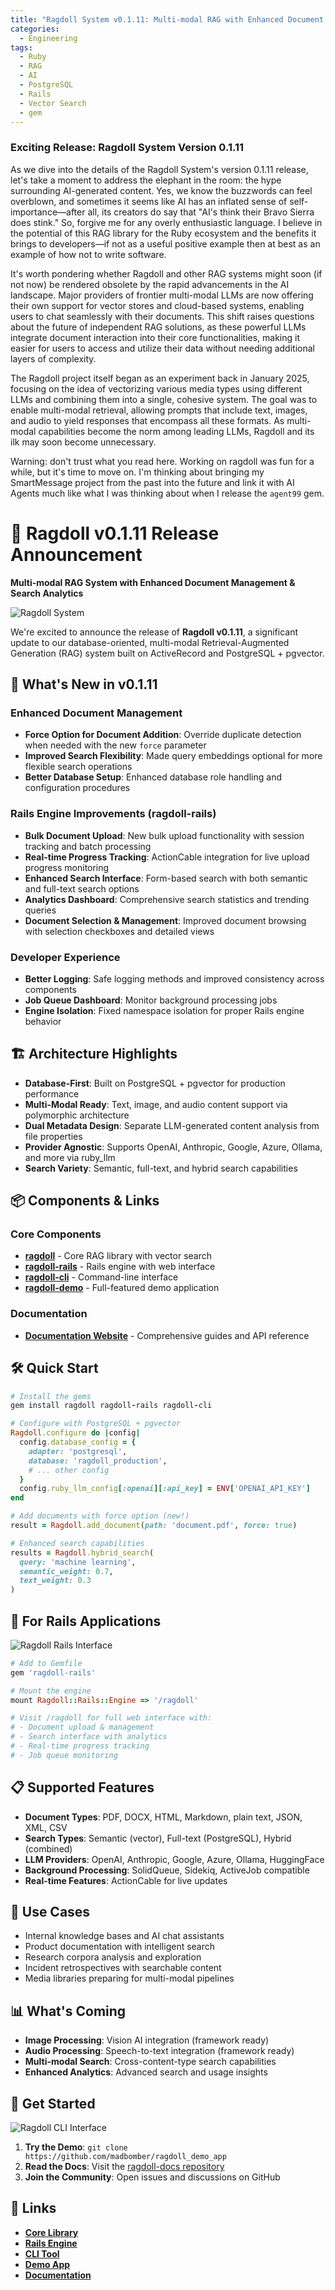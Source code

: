 ```yaml
---
title: "Ragdoll System v0.1.11: Multi-modal RAG with Enhanced Document Management"
categories:
  - Engineering
tags:
  - Ruby
  - RAG
  - AI
  - PostgreSQL
  - Rails
  - Vector Search
  - gem
---
```


### Exciting Release: Ragdoll System Version 0.1.11

As we dive into the details of the Ragdoll System's version 0.1.11 release, let's take a moment to address the elephant in the room: the hype surrounding AI-generated content. Yes, we know the buzzwords can feel overblown, and sometimes it seems like AI has an inflated sense of self-importance—after all, its creators do say that "AI's think their Bravo Sierra does stink." So, forgive me for any overly enthusiastic language. I believe in the potential of this RAG library for the Ruby ecosystem and the benefits it brings to developers—if not as a useful positive example then at best as an example of how not to write software.

It's worth pondering whether Ragdoll and other RAG systems might soon (if not now) be rendered obsolete by the rapid advancements in the AI landscape. Major providers of frontier multi-modal LLMs are now offering their own support for vector stores and cloud-based systems, enabling users to chat seamlessly with their documents. This shift raises questions about the future of independent RAG solutions, as these powerful LLMs integrate document interaction into their core functionalities, making it easier for users to access and utilize their data without needing additional layers of complexity.

The Ragdoll project itself began as an experiment back in January 2025, focusing on the idea of vectorizing various media types using different LLMs and combining them into a single, cohesive system. The goal was to enable multi-modal retrieval, allowing prompts that include text, images, and audio to yield responses that encompass all these formats. As multi-modal capabilities become the norm among leading LLMs, Ragdoll and its ilk may soon become unnecessary.

Warning: don't trust what you read here.  Working on ragdoll was fun for a while, but it's time to move on.  I'm thinking about bringing my SmartMessage project from the past into the future and link it with AI Agents much like what I was thinking about when I release the `agent99` gem.

# 🎉 Ragdoll v0.1.11 Release Announcement

**Multi-modal RAG System with Enhanced Document Management & Search Analytics**

![Ragdoll System](/assets/images/ragdoll.png)

We're excited to announce the release of **Ragdoll v0.1.11**, a significant update to our database-oriented, multi-modal Retrieval-Augmented Generation (RAG) system built on ActiveRecord and PostgreSQL + pgvector.

## 🚀 What's New in v0.1.11

### **Enhanced Document Management**
- **Force Option for Document Addition**: Override duplicate detection when needed with the new `force` parameter
- **Improved Search Flexibility**: Made query embeddings optional for more flexible search operations
- **Better Database Setup**: Enhanced database role handling and configuration procedures

### **Rails Engine Improvements** (ragdoll-rails)
- **Bulk Document Upload**: New bulk upload functionality with session tracking and batch processing
- **Real-time Progress Tracking**: ActionCable integration for live upload progress monitoring
- **Enhanced Search Interface**: Form-based search with both semantic and full-text search options
- **Analytics Dashboard**: Comprehensive search statistics and trending queries
- **Document Selection & Management**: Improved document browsing with selection checkboxes and detailed views

### **Developer Experience**
- **Better Logging**: Safe logging methods and improved consistency across components
- **Job Queue Dashboard**: Monitor background processing jobs
- **Engine Isolation**: Fixed namespace isolation for proper Rails engine behavior

## 🏗️ Architecture Highlights

- **Database-First**: Built on PostgreSQL + pgvector for production performance
- **Multi-Modal Ready**: Text, image, and audio content support via polymorphic architecture
- **Dual Metadata Design**: Separate LLM-generated content analysis from file properties
- **Provider Agnostic**: Supports OpenAI, Anthropic, Google, Azure, Ollama, and more via ruby_llm
- **Search Variety**: Semantic, full-text, and hybrid search capabilities

## 📦 Components & Links

### **Core Components**
- **[ragdoll](https://github.com/madbomber/ragdoll)** - Core RAG library with vector search
- **[ragdoll-rails](https://github.com/madbomber/ragdoll-rails)** - Rails engine with web interface
- **[ragdoll-cli](https://github.com/madbomber/ragdoll-cli)** - Command-line interface
- **[ragdoll-demo](https://github.com/madbomber/ragdoll_demo_app)** - Full-featured demo application

### **Documentation**
- **[Documentation Website](https://github.com/madbomber/ragdoll-docs)** - Comprehensive guides and API reference

## 🛠️ Quick Start

```ruby
# Install the gems
gem install ragdoll ragdoll-rails ragdoll-cli

# Configure with PostgreSQL + pgvector
Ragdoll.configure do |config|
  config.database_config = {
    adapter: 'postgresql',
    database: 'ragdoll_production',
    # ... other config
  }
  config.ruby_llm_config[:openai][:api_key] = ENV['OPENAI_API_KEY']
end

# Add documents with force option (new!)
result = Ragdoll.add_document(path: 'document.pdf', force: true)

# Enhanced search capabilities
results = Ragdoll.hybrid_search(
  query: 'machine learning',
  semantic_weight: 0.7,
  text_weight: 0.3
)
```

## 🔧 For Rails Applications

![Ragdoll Rails Interface](/assets/images/ragdoll-rails.png)

```ruby
# Add to Gemfile
gem 'ragdoll-rails'

# Mount the engine
mount Ragdoll::Rails::Engine => '/ragdoll'

# Visit /ragdoll for full web interface with:
# - Document upload & management
# - Search interface with analytics
# - Real-time progress tracking
# - Job queue monitoring
```

## 📋 Supported Features

- **Document Types**: PDF, DOCX, HTML, Markdown, plain text, JSON, XML, CSV
- **Search Types**: Semantic (vector), Full-text (PostgreSQL), Hybrid (combined)
- **LLM Providers**: OpenAI, Anthropic, Google, Azure, Ollama, HuggingFace
- **Background Processing**: SolidQueue, Sidekiq, ActiveJob compatible
- **Real-time Features**: ActionCable for live updates

## 🎯 Use Cases

- Internal knowledge bases and AI chat assistants
- Product documentation with intelligent search
- Research corpora analysis and exploration
- Incident retrospectives with searchable content
- Media libraries preparing for multi-modal pipelines

## 📊 What's Coming

- **Image Processing**: Vision AI integration (framework ready)
- **Audio Processing**: Speech-to-text integration (framework ready)
- **Multi-modal Search**: Cross-content-type search capabilities
- **Enhanced Analytics**: Advanced search and usage insights

## 🙏 Get Started

![Ragdoll CLI Interface](/assets/images/ragdoll-cli.png)

1. **Try the Demo**: `git clone https://github.com/madbomber/ragdoll_demo_app`
2. **Read the Docs**: Visit the [ragdoll-docs repository](https://madbomber.github.io/ragdoll-docs)
3. **Join the Community**: Open issues and discussions on GitHub

## 🔗 Links

- **[Core Library](https://github.com/madbomber/ragdoll)**
- **[Rails Engine](https://github.com/madbomber/ragdoll-rails)**
- **[CLI Tool](https://github.com/madbomber/ragdoll-cli)**
- **[Demo App](https://github.com/madbomber/ragdoll_demo_app)**
- **[Documentation](https://madbomber.github.io/ragdoll-docs)**
